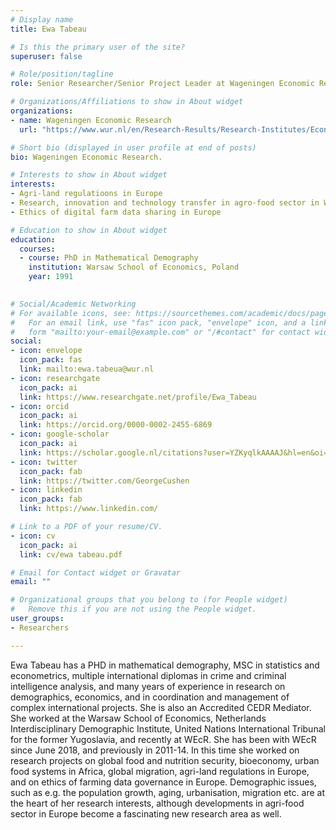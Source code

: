 ```yaml
---
# Display name
title: Ewa Tabeau

# Is this the primary user of the site?
superuser: false

# Role/position/tagline
role: Senior Researcher/Senior Project Leader at Wageningen Economic Research, Wageningen University

# Organizations/Affiliations to show in About widget
organizations:
- name: Wageningen Economic Research
  url: "https://www.wur.nl/en/Research-Results/Research-Institutes/Economic-Research.htm"

# Short bio (displayed in user profile at end of posts)
bio: Wageningen Economic Research.

# Interests to show in About widget
interests:
- Agri-land regulatioons in Europe
- Research, innovation and technology transfer in agro-food sector in Western Balkans
- Ethics of digital farm data sharing in Europe

# Education to show in About widget
education:
  courses:
  - course: PhD in Mathematical Demography
    institution: Warsaw School of Economics, Poland
    year: 1991

  
# Social/Academic Networking
# For available icons, see: https://sourcethemes.com/academic/docs/page-builder/#icons
#   For an email link, use "fas" icon pack, "envelope" icon, and a link in the
#   form "mailto:your-email@example.com" or "/#contact" for contact widget.
social:
- icon: envelope
  icon_pack: fas
  link: mailto:ewa.tabeua@wur.nl
- icon: researchgate
  icon_pack: ai
  link: https://www.researchgate.net/profile/Ewa_Tabeau
- icon: orcid
  icon_pack: ai
  link: https://orcid.org/0000-0002-2455-6869 
- icon: google-scholar
  icon_pack: ai
  link: https://scholar.google.nl/citations?user=YZKyqlkAAAAJ&hl=en&oi=ao
- icon: twitter
  icon_pack: fab
  link: https://twitter.com/GeorgeCushen
- icon: linkedin
  icon_pack: fab
  link: https://www.linkedin.com/

# Link to a PDF of your resume/CV.
- icon: cv
  icon_pack: ai
  link: cv/ewa tabeau.pdf

# Email for Contact widget or Gravatar
email: ""

# Organizational groups that you belong to (for People widget)
#   Remove this if you are not using the People widget.
user_groups:
- Researchers

---
```

Ewa Tabeau has a PHD in mathematical demography, MSC in statistics and econometrics, multiple international diplomas in crime and criminal intelligence analysis, and many years of experience in research on demographics, economics, and in coordination and management of complex international projects. She is also an Accredited CEDR Mediator. 
She worked at the Warsaw School of Economics, Netherlands Interdisciplinary Demographic Institute, United Nations International Tribunal for the former Yugoslavia, and recently at WEcR. She has been with WEcR since June 2018, and previously in 2011-14. In this time she worked on research projects on global food and nutrition security, bioeconomy, urban food systems in Africa, global migration, agri-land regulations in Europe, and on ethics of farming data governance in Europe. Demographic issues, such as e.g. the population growth, aging, urbanisation, migration etc. are at the heart of her research interests, although developments in agri-food sector in Europe become a fascinating new research area as well. 
